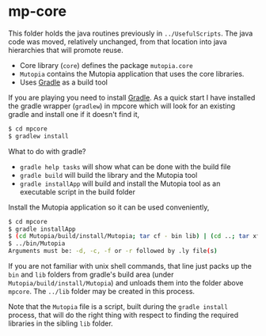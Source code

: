 # mp-core
This folder holds the java routines previously in `../UsefulScripts`.
The java code was moved, relatively unchanged, from that location into
java hierarchies that will promote reuse.

 * Core library (`core`) defines the package `mutopia.core`
 * `Mutopia` contains the Mutopia application that uses the core libraries.
 * Uses [Gradle](http://gradle.org/) as a build tool

If you are playing you need to install [Gradle](http://gradle.org/).
As a quick start I have installed the gradle wrapper (`gradlew`) in
mpcore which will look for an existing gradle and install one if it
doesn't find it,

```bash
$ cd mpcore
$ gradlew install
```

What to do with gradle?

 * `gradle help tasks` will show what can be done with the build file
 * `gradle build` will build the library and the Mutopia tool
 * `gradle installApp` will build and install the Mutopia
    tool as an executable script in the build folder

Install the Mutopia application so it can be used conveniently,

```bash
$ cd mpcore
$ gradle installApp
$ (cd Mutopia/build/install/Mutopia; tar cf - bin lib) | (cd ..; tar xf -)
$ ../bin/Mutopia
Arguments must be: -d, -c, -f or -r followed by .ly file(s)
```

If you are not familiar with unix shell commands, that line just packs
up the `bin` and `lib` folders from gradle's build area (under
`Mutopia/build/install/Mutopia`) and unloads them into the folder
above `mpcore`. The `../lib` folder may be created in this process.

Note that the `Mutopia` file is a script, built during the `gradle
install` process, that will do the right thing with respect to finding
the required libraries in the sibling `lib` folder.
